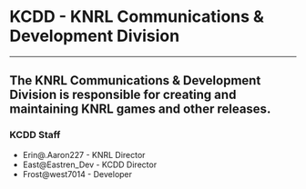 # KCDD - KNRL Communications & Development Division
---
## The KNRL Communications & Development Division is responsible for creating and maintaining KNRL games and other releases.

### KCDD Staff
- Erin@.Aaron227 - KNRL Director
- East@Eastren_Dev - KCDD Director
- Frost@west7014 - Developer
